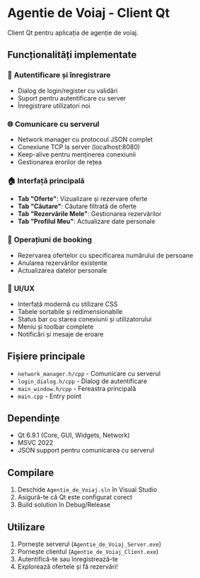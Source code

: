 # Agentie de Voiaj - Client Qt

Client Qt pentru aplicația de agenție de voiaj.

## Funcționalități implementate

### 🔐 **Autentificare și înregistrare**
- Dialog de login/register cu validări
- Suport pentru autentificare cu server
- Înregistrare utilizatori noi

### 🌐 **Comunicare cu serverul**
- Network manager cu protocoul JSON complet
- Conexiune TCP la server (localhost:8080)
- Keep-alive pentru menținerea conexiunii
- Gestionarea erorilor de rețea

### 🏠 **Interfață principală**
- **Tab "Oferte"**: Vizualizare și rezervare oferte
- **Tab "Căutare"**: Căutare filtrată de oferte
- **Tab "Rezervările Mele"**: Gestionarea rezervărilor
- **Tab "Profilul Meu"**: Actualizare date personale

### 🎯 **Operațiuni de booking**
- Rezervarea ofertelor cu specificarea numărului de persoane
- Anularea rezervărilor existente
- Actualizarea datelor personale

### 🎨 **UI/UX**
- Interfață modernă cu stilizare CSS
- Tabele sortabile și redimensionabile
- Status bar cu starea conexiunii și utilizatorului
- Meniu și toolbar complete
- Notificări și mesaje de eroare

## Fișiere principale

- `network_manager.h/cpp` - Comunicare cu serverul
- `login_dialog.h/cpp` - Dialog de autentificare
- `main_window.h/cpp` - Fereastra principală
- `main.cpp` - Entry point

## Dependințe

- Qt 6.9.1 (Core, GUI, Widgets, Network)
- MSVC 2022
- JSON support pentru comunicarea cu serverul

## Compilare

1. Deschide `Agentie_de_Voiaj.sln` în Visual Studio
2. Asigură-te că Qt este configurat corect
3. Build solution în Debug/Release

## Utilizare

1. Pornește serverul (`Agentie_de_Voiaj_Server.exe`)
2. Pornește clientul (`Agentie_de_Voiaj_Client.exe`)
3. Autentifică-te sau înregistrează-te
4. Explorează ofertele și fă rezervări!